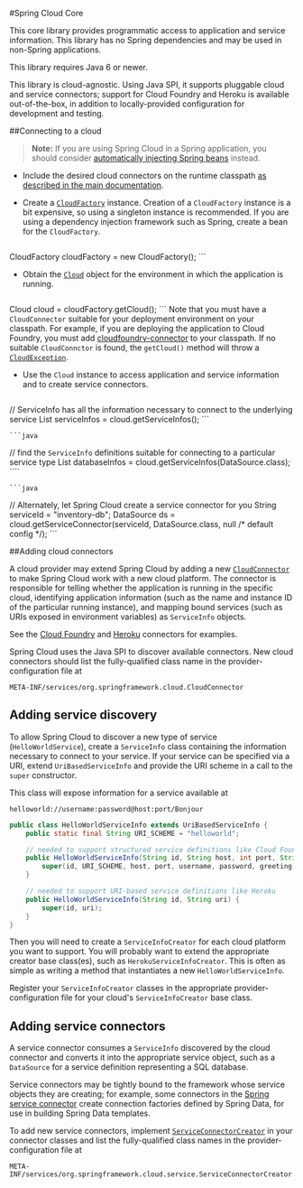 #Spring Cloud Core

This core library provides programmatic access to application and service information. This library
has no Spring dependencies and may be used in non-Spring applications.

This library requires Java 6 or newer.

This library is cloud-agnostic. Using Java SPI, it supports pluggable cloud and service
connectors; support for Cloud Foundry and Heroku is available out-of-the-box, in addition to
locally-provided configuration for development and testing.

##Connecting to a cloud

> **Note:** If you are using Spring Cloud in a Spring application, you should consider
[automatically injecting Spring beans](../spring-cloud-spring-service-connector) instead.

* Include the desired cloud connectors on the runtime classpath
[as described in the main documentation](../#including-cloud-connectors).

* Create a [`CloudFactory`](src/main/java/org/springframework/cloud/CloudFactory.java) instance.
  Creation of a `CloudFactory` instance is a bit expensive, so using a singleton instance is recommended.
  If you are using a dependency injection framework such as Spring, create a bean for the `CloudFactory`.

    ```java
CloudFactory cloudFactory = new CloudFactory();
    ```

* Obtain the [`Cloud`](src/main/java/org/springframework/cloud/Cloud.java) object for the environment
  in which the application is running.

    ```java
Cloud cloud = cloudFactory.getCloud();
    ```
  Note that you must have a `CloudConnector` suitable for your deployment environment on your classpath.
  For example, if you are deploying the application to Cloud Foundry, you must add [cloudfoundry-connector](../spring-cloud-cloudfoundry-connector)
  to your classpath. If no suitable `CloudConnctor` is found, the `getCloud()` method will throw a [
  `CloudException`](../spring-cloud-core/src/main/java/org/springframework/cloud/CloudException.java).

* Use the `Cloud` instance to access application and service information and to create service
  connectors.

    ```java
// ServiceInfo has all the information necessary to connect to the underlying service
List<ServiceInfo> serviceInfos = cloud.getServiceInfos();
    ```

    ```java
// find the `ServiceInfo` definitions suitable for connecting to a particular service type
List<ServiceInfo> databaseInfos = cloud.getServiceInfos(DataSource.class);
	````

    ```java
// Alternately, let Spring Cloud create a service connector for you
String serviceId = "inventory-db";
DataSource ds = cloud.getServiceConnector(serviceId, DataSource.class, null /* default config */);
    ```

##Adding cloud connectors

A cloud provider may extend Spring Cloud by adding a new
[`CloudConnector`](src/main/java/org/springframework/cloud/CloudConnector.java)
to make Spring Cloud work with a new cloud platform. The connector is responsible for
telling whether the application is running in the specific cloud, identifying application
information (such as the name and instance ID of the particular running instance), and
mapping bound services (such as URIs exposed in environment variables) as `ServiceInfo` objects.

See the [Cloud Foundry](../spring-cloud-cloudfoundry-connector)
and [Heroku](../spring-cloud-heroku-connector) connectors for examples.

Spring Cloud uses the Java SPI to discover available connectors. New cloud connectors
should list the fully-qualified class name in the provider-configuration file at

```
META-INF/services/org.springframework.cloud.CloudConnector
```

## Adding service discovery

To allow Spring Cloud to discover a new type of service (`HelloWorldService`),
create a `ServiceInfo` class containing the information necessary to connect to your
service. If your service can be specified via a URI, extend `UriBasedServiceInfo`
and provide the URI scheme in a call to the `super` constructor.

This class will expose information for a service available at

````
helloworld://username:password@host:port/Bonjour
````

````java
public class HelloWorldServiceInfo extends UriBasedServiceInfo {
    public static final String URI_SCHEME = "helloworld";

	// needed to support structured service definitions like Cloud Foundry
    public HelloWorldServiceInfo(String id, String host, int port, String username, String password, String greeting) {
		super(id, URI_SCHEME, host, port, username, password, greeting);
    }

    // needed to support URI-based service definitions like Heroku
    public HelloWorldServiceInfo(String id, String uri) {
        super(id, uri);
    }
}
````

Then you will need to create a `ServiceInfoCreator` for each cloud platform you want to support.
You will probably want to extend the appropriate creator base class(es), such as `HerokuServiceInfoCreator`. This is
often as simple as writing a method that instantiates a new `HelloWorldServiceInfo`.

Register your `ServiceInfoCreator` classes in the appropriate provider-configuration file for
your cloud's `ServiceInfoCreator` base class.

## Adding service connectors

A service connector consumes a `ServiceInfo` discovered by the cloud connector and converts
it into the appropriate service object, such as a `DataSource` for a service definition
representing a SQL database.

Service connectors may be tightly bound to the framework whose service objects they are
creating; for example, some connectors in the
[Spring service connector](../spring-cloud-spring-service-connector) create connection
factories defined by Spring Data, for use in building Spring Data templates.

To add new service connectors, implement
[`ServiceConnectorCreator`](src/main/java/org/springframework/cloud/service/ServiceConnectorCreator.java)
in your connector classes and list the fully-qualified class names in the
provider-configuration file at

````
META-INF/services/org.springframework.cloud.service.ServiceConnectorCreator
````